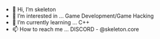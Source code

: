 - 👋 Hi, I’m skeleton
- 👀 I’m interested in ... Game Development/Game Hacking
- 🌱 I’m currently learning ... C++
- 📫 How to reach me ... DISCORD - @skeleton.core 
